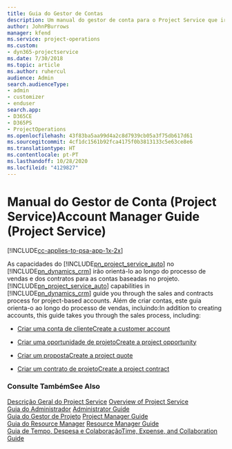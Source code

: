 ```yaml
---
title: Guia do Gestor de Contas
description: Um manual do gestor de conta para o Project Service que irá orientá-lo ao longo do processo de vendas e dos contratos para as contas baseadas no projeto.
author: JohnPBurrows
manager: kfend
ms.service: project-operations
ms.custom:
- dyn365-projectservice
ms.date: 7/30/2018
ms.topic: article
ms.author: ruhercul
audience: Admin
search.audienceType:
- admin
- customizer
- enduser
search.app:
- D365CE
- D365PS
- ProjectOperations
ms.openlocfilehash: 43f83ba5aa99d4a2c8d7939cb05a3f75db617d61
ms.sourcegitcommit: 4cf1dc1561b92fca4175f0b3813133c5e63ce8e6
ms.translationtype: HT
ms.contentlocale: pt-PT
ms.lasthandoff: 10/28/2020
ms.locfileid: "4129827"
---
```

# <a name="account-manager-guide-project-service"></a><span data-ttu-id="75ecf-103">Manual do Gestor de Conta (Project Service)</span><span class="sxs-lookup"><span data-stu-id="75ecf-103">Account Manager Guide (Project Service)</span></span>

[!INCLUDE[cc-applies-to-psa-app-1x-2x](../includes/cc-applies-to-psa-app-1x-2x.md)]

<span data-ttu-id="75ecf-104">As capacidades do [!INCLUDE[pn_project_service_auto](../includes/pn-project-service-auto.md)] no [!INCLUDE[pn_dynamics_crm](../includes/pn-dynamics-crm.md)] irão orientá-lo ao longo do processo de vendas e dos contratos para as contas baseadas no projeto.</span><span class="sxs-lookup"><span data-stu-id="75ecf-104">[!INCLUDE[pn_project_service_auto](../includes/pn-project-service-auto.md)] capabilities in [!INCLUDE[pn_dynamics_crm](../includes/pn-dynamics-crm.md)] guide you through the sales and contracts process for project-based accounts.</span></span> <span data-ttu-id="75ecf-105">Além de criar contas, este guia orienta-o ao longo do processo de vendas, incluindo:</span><span class="sxs-lookup"><span data-stu-id="75ecf-105">In addition to creating accounts, this guide takes you through the sales process, including:</span></span>  
  
-   [<span data-ttu-id="75ecf-106">Criar uma conta de cliente</span><span class="sxs-lookup"><span data-stu-id="75ecf-106">Create a customer account</span></span>](../psa/create-customer-account.md)  
  
-   [<span data-ttu-id="75ecf-107">Criar uma oportunidade de projeto</span><span class="sxs-lookup"><span data-stu-id="75ecf-107">Create a project opportunity</span></span>](../psa/create-project-opportunity.md)  
  
-   [<span data-ttu-id="75ecf-108">Criar um proposta</span><span class="sxs-lookup"><span data-stu-id="75ecf-108">Create a project quote</span></span>](../psa/create-project-quote.md)  
  
-   [<span data-ttu-id="75ecf-109">Criar um contrato de projeto</span><span class="sxs-lookup"><span data-stu-id="75ecf-109">Create a project contract</span></span>](../psa/create-project-contract.md)  
  
  
### <a name="see-also"></a><span data-ttu-id="75ecf-110">Consulte Também</span><span class="sxs-lookup"><span data-stu-id="75ecf-110">See Also</span></span>  
 <span data-ttu-id="75ecf-111">[Descrição Geral do Project Service](../psa/overview.md) </span><span class="sxs-lookup"><span data-stu-id="75ecf-111">[Overview of Project Service](../psa/overview.md) </span></span>  
 <span data-ttu-id="75ecf-112">[Guia do Administrador](../psa/admin-guide.md) </span><span class="sxs-lookup"><span data-stu-id="75ecf-112">[Administrator Guide](../psa/admin-guide.md) </span></span>  
 <span data-ttu-id="75ecf-113">[Guia do Gestor de Projeto](../psa/project-manager-guide.md) </span><span class="sxs-lookup"><span data-stu-id="75ecf-113">[Project Manager Guide](../psa/project-manager-guide.md) </span></span>  
 <span data-ttu-id="75ecf-114">[Guia do Resource Manager](../psa/resource-manager-guide.md) </span><span class="sxs-lookup"><span data-stu-id="75ecf-114">[Resource Manager Guide](../psa/resource-manager-guide.md) </span></span>  
 [<span data-ttu-id="75ecf-115">Guia de Tempo, Despesa e Colaboração</span><span class="sxs-lookup"><span data-stu-id="75ecf-115">Time, Expense, and Collaboration Guide</span></span>](../psa/time-expense-collaboration-guide.md)
